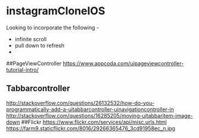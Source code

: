 # instagramCloneIOS

Looking to incorporate the following - 
 - infinite scroll
 - pull down to refresh
 - 
 
##PageViewController
https://www.appcoda.com/uipageviewcontroller-tutorial-intro/  
## Tabbarcontroller
http://stackoverflow.com/questions/26132532/how-do-you-programmatically-add-a-uitabbarcontroller-uinavigationcontroller-in
http://stackoverflow.com/questions/16285205/moving-uitabbaritem-image-down
##Flickr
https://www.flickr.com/services/api/misc.urls.html   
https://farm9.staticflickr.com/8016/29266365476_3cd91958ec_n.jpg

